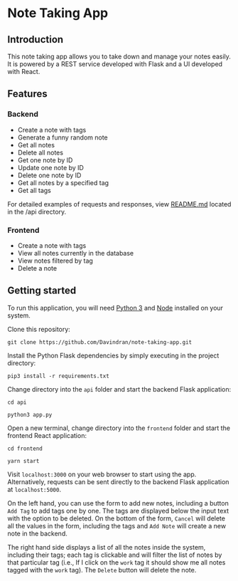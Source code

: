 # Note Taking App
## Introduction
This note taking app allows you to take down and manage your notes easily. It is powered by a REST service developed with Flask and a UI developed with React.
## Features
### Backend
- Create a note with tags
- Generate a funny random note
- Get all notes
- Delete all notes
- Get one note by ID
- Update one note by ID
- Delete one note by ID
- Get all notes by a specified tag
- Get all tags

For detailed examples of requests and responses, view [README.md](/api/README.md) located in the /api directory.

### Frontend
- Create a note with tags
- View all notes currently in the database
- View notes filtered by tag
- Delete a note

## Getting started
To run this application, you will need [Python 3](https://www.python.org/downloads/) and [Node](https://nodejs.org/en/) installed on your system.

Clone this repository:

`git clone https://github.com/Davindran/note-taking-app.git`

Install the Python Flask dependencies by simply executing in the project directory:

`pip3 install -r requirements.txt`

Change directory into the `api` folder and start the backend Flask application:

`cd api`

`python3 app.py`

Open a new terminal, change directory into the `frontend` folder and start the frontend React application:

`cd frontend`

`yarn start`

Visit `localhost:3000` on your web browser to start using the app. Alternatively, requests can be sent directly to the backend Flask application at `localhost:5000`.

On the left hand, you can use the form to add new notes, including a button `Add Tag` to add tags one by one. The tags are displayed below the input text with the option to be deleted. On the bottom of the form,  `Cancel` will delete all the values in the form, including the tags and `Add Note` will create a new note in the backend.

The right hand side displays a list of all the notes inside the system, including their tags; each tag is clickable and will filter the list of notes by that particular tag (i.e., If I click on the `work` tag it should show me all notes tagged with the `work` tag). The `Delete` button will delete the note.
